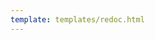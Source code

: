 ```yaml
---
template: templates/redoc.html
---
```


<redoc spec-url="{{base_path}}/apis/restapis/password-expiring-users-identification.yaml" theme='{{redoc_theme}}'></redoc>

